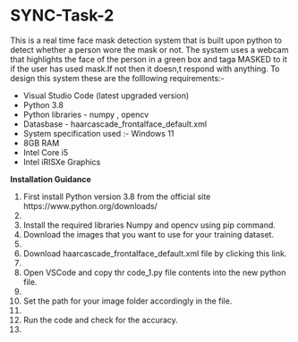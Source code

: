 # SYNC-Task-2
This is a real time face mask detection system that is built upon python to detect whether a person wore the mask or not. The system uses a webcam that highlights the face of the person in a green box and taga MASKED to it if the user has used mask.If not then it doesn,t respond with anything.
To design this system these are the folllowing requirements:-

<ul>
  <li> Visual Studio Code (latest upgraded version) </li>
  <li>Python 3.8</li>
  <li>Python libraries - numpy , opencv</li>
  <li>Datasbase - haarcascade_frontalface_default.xml</li>
  <li>System specification used :- Windows 11</li>
                               <li>8GB RAM</li>
                               <li>Intel Core i5</li>
                              <li>Intel iRISXe Graphics</li>
  </ul>
  
  <b>Installation Guidance</b> 
  
  <ol>
  <li>First install Python version 3.8 from the official site https://www.python.org/downloads/ <li>
  <li>Install the required libraries Numpy and opencv using pip command. </li>
  <li>Download the images that you want to use for your training dataset. <li>
  <li>Download haarcascade_frontalface_default.xml file by clicking this link. <li>
  <li>Open VSCode and copy thr code_1.py file contents into the new python file. <li>
  <li>Set the path for your image folder accordingly in the file. <li>
  <li>Run the code and check for the accuracy.<li>
  </ol>

